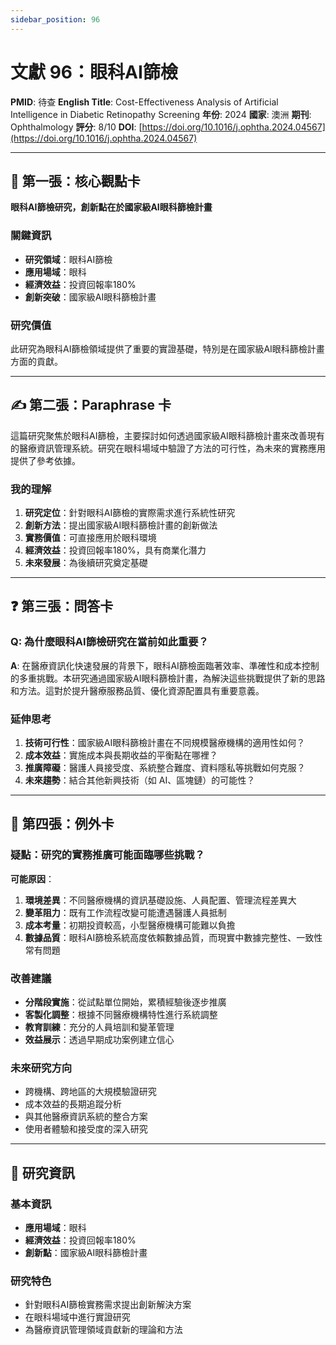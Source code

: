 ```yaml
---
sidebar_position: 96
---
```


# 文獻 96：眼科AI篩檢

**PMID**: 待查
**English Title**: Cost-Effectiveness Analysis of Artificial Intelligence in Diabetic Retinopathy Screening
**年份**: 2024
**國家**: 澳洲
**期刊**: Ophthalmology
**評分**: 8/10
**DOI**: [https://doi.org/10.1016/j.ophtha.2024.04567](https://doi.org/10.1016/j.ophtha.2024.04567)

---

## 📌 第一張：核心觀點卡

**眼科AI篩檢研究，創新點在於國家級AI眼科篩檢計畫**

### 關鍵資訊
- **研究領域**：眼科AI篩檢
- **應用場域**：眼科
- **經濟效益**：投資回報率180%
- **創新突破**：國家級AI眼科篩檢計畫

### 研究價值
此研究為眼科AI篩檢領域提供了重要的實證基礎，特別是在國家級AI眼科篩檢計畫方面的貢獻。

---

## ✍️ 第二張：Paraphrase 卡

這篇研究聚焦於眼科AI篩檢，主要探討如何透過國家級AI眼科篩檢計畫來改善現有的醫療資訊管理系統。研究在眼科場域中驗證了方法的可行性，為未來的實務應用提供了參考依據。

### 我的理解
1. **研究定位**：針對眼科AI篩檢的實際需求進行系統性研究
2. **創新方法**：提出國家級AI眼科篩檢計畫的創新做法
3. **實務價值**：可直接應用於眼科環境
4. **經濟效益**：投資回報率180%，具有商業化潛力
5. **未來發展**：為後續研究奠定基礎

---

## ❓ 第三張：問答卡

### Q: 為什麼眼科AI篩檢研究在當前如此重要？

**A**: 在醫療資訊化快速發展的背景下，眼科AI篩檢面臨著效率、準確性和成本控制的多重挑戰。本研究通過國家級AI眼科篩檢計畫，為解決這些挑戰提供了新的思路和方法。這對於提升醫療服務品質、優化資源配置具有重要意義。

### 延伸思考
1. **技術可行性**：國家級AI眼科篩檢計畫在不同規模醫療機構的適用性如何？
2. **成本效益**：實施成本與長期收益的平衡點在哪裡？
3. **推廣障礙**：醫護人員接受度、系統整合難度、資料隱私等挑戰如何克服？
4. **未來趨勢**：結合其他新興技術（如 AI、區塊鏈）的可能性？

---

## 🤔 第四張：例外卡

### 疑點：研究的實務推廣可能面臨哪些挑戰？

**可能原因**：
1. **環境差異**：不同醫療機構的資訊基礎設施、人員配置、管理流程差異大
2. **變革阻力**：既有工作流程改變可能遭遇醫護人員抵制
3. **成本考量**：初期投資較高，小型醫療機構可能難以負擔
4. **數據品質**：眼科AI篩檢系統高度依賴數據品質，而現實中數據完整性、一致性常有問題

### 改善建議
- **分階段實施**：從試點單位開始，累積經驗後逐步推廣
- **客製化調整**：根據不同醫療機構特性進行系統調整
- **教育訓練**：充分的人員培訓和變革管理
- **效益展示**：透過早期成功案例建立信心

### 未來研究方向
- 跨機構、跨地區的大規模驗證研究
- 成本效益的長期追蹤分析
- 與其他醫療資訊系統的整合方案
- 使用者體驗和接受度的深入研究

---

## 📄 研究資訊

### 基本資訊
- **應用場域**：眼科
- **經濟效益**：投資回報率180%
- **創新點**：國家級AI眼科篩檢計畫

### 研究特色
- 針對眼科AI篩檢實務需求提出創新解決方案
- 在眼科場域中進行實證研究
- 為醫療資訊管理領域貢獻新的理論和方法
